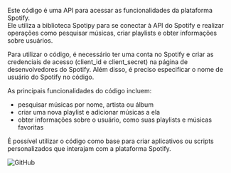 Este código é uma API para acessar as funcionalidades da plataforma Spotify.        
Ele utiliza a biblioteca Spotipy para se conectar à API do Spotify e realizar operações como pesquisar músicas, criar playlists e obter informações sobre usuários.


Para utilizar o código, é necessário ter uma conta no Spotify e criar as credenciais de acesso (client_id e client_secret) na página de desenvolvedores do Spotify. Além disso, é preciso especificar o nome de usuário do Spotify no código.
 
 
 
 As principais funcionalidades do código incluem:
 - pesquisar músicas por nome, artista ou álbum
- criar uma nova playlist e adicionar músicas a ela
 - obter informações sobre o usuário, como suas playlists e músicas favoritas
 
 
 É possível utilizar o código como base para criar aplicativos ou scripts personalizados que interajam com a plataforma Spotify.
 
 
 
 
 
 
 
![GitHub](https://img.shields.io/badge/python-3.+-blue)









